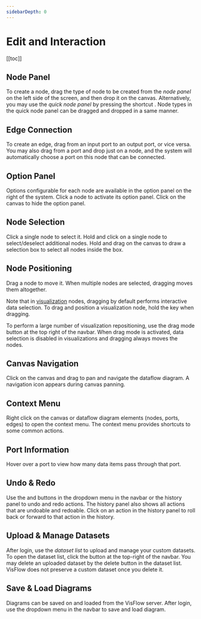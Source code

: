 ```yaml
---
sidebarDepth: 0
---
```


# Edit and Interaction

[[toc]]

## Node Panel
To create a node, drag the type of node to be created from the _node panel_ on the left side of the screen, and then drop it on the canvas.
Alternatively, you may use the _quick node panel_ by pressing the shortcut <shortcut-key :keys="['A']"/>.
Node types in the quick node panel can be dragged and dropped in a same manner.

## Edge Connection
To create an edge, drag from an input port to an output port, or vice versa.
You may also drag from a port and drop just on a node, and the system will automatically choose a port on this node that can be connected.

## Option Panel
Options configurable for each node are available in the option panel on the right of the system.
Click a node to activate its option panel.
Click on the canvas to hide the option panel.

## Node Selection
Click a single node to select it.
Hold <shortcut-key :keys="['shift']" :hold="['shift']"/> and click on a single node to select/deselect additional nodes.
Hold <shortcut-key :keys="['shift']" :hold="['shift']"/> and drag on the canvas to draw a selection box to select all nodes inside the box.

## Node Positioning
Drag a node to move it.
When multiple nodes are selected, dragging moves them altogether.

Note that in [visualization](/dataflow/visualization.md) nodes, dragging by default performs interactive data selection.
To drag and position a visualization node, hold the <shortcut-key :keys="['alt']" :hold="['alt']"/> key when dragging.

To perform a large number of visualization repositioning, use the drag mode button <ui-button icon-classes="fas fa-arrows-alt" text=""/> at the top right of the navbar.
When drag mode is activated, data selection is disabled in visualizations and dragging always moves the nodes.

## Canvas Navigation
Click on the canvas and drag to pan and navigate the dataflow diagram.
A navigation icon <ui-button icon-classes="fas fa-arrows-alt" text=""/> appears during canvas panning.

## Context Menu
Right click on the canvas or dataflow diagram elements (nodes, ports, edges) to open the context menu.
The context menu provides shortcuts to some common actions.

## Port Information
Hover over a port to view how many data items pass through that port.

## Undo & Redo
Use the <ui-button icon-classes="fas fa-undo-alt" text="Undo"/> and <ui-button icon-classes="fas fa-redo-alt" text="Redo"/> buttons in the <ui-button text="Edit" dropdown/> dropdown menu in the navbar or the history panel to undo and redo actions.
The history panel also shows all actions that are undoable and redoable.
Click on an action in the history panel to roll back or forward to that action in the history.

## Upload & Manage Datasets
After login, use the _dataset list_ to upload and manage your custom datasets.
To open the dataset list, click the <ui-button icon-classes="fas fa-database" text=""/> button at the top-right of the navbar.
You may delete an uploaded dataset by the <ui-button icon-classes="fas fa-trash" text=""/> delete button in the dataset list.
VisFlow does not preserve a custom dataset once you delete it.

## Save & Load Diagrams
Diagrams can be saved on and loaded from the VisFlow server.
After login, use the <ui-button text="Diagram" dropdown/> dropdown menu in the navbar to save and load diagram.
